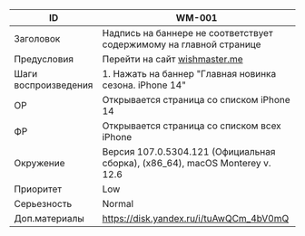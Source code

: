 |ID|WM-001|
|---|---|
|Заголовок| Надпись на баннере не соответствует содержимому на главной странице|
|Предусловия|Перейти на сайт [wishmaster.me](https://wishmaster.me/)|
|Шаги воспроизведения| 1. Нажать на баннер "Главная новинка сезона. iPhone 14"|
|ОР|Открывается страница со списком iPhone 14|
|ФР|Открывается страница со списком всех iPhone|
|Окружение|Версия 107.0.5304.121 (Официальная сборка), (x86_64), macOS Monterey v. 12.6|
|Приоритет|Low|
|Серьезность|Normal|
|Доп.материалы|https://disk.yandex.ru/i/tuAwQCm_4bV0mQ|